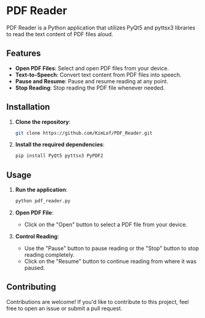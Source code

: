 # PDF Reader

PDF Reader is a Python application that utilizes PyQt5 and pyttsx3 libraries to read the text content of PDF files aloud.

## Features

- **Open PDF Files**: Select and open PDF files from your device.
- **Text-to-Speech**: Convert text content from PDF files into speech.
- **Pause and Resume**: Pause and resume reading at any point.
- **Stop Reading**: Stop reading the PDF file whenever needed.

## Installation

1. **Clone the repository**:

    ```bash
    git clone https://github.com/KimLof/PDF_Reader.git
    ```

2. **Install the required dependencies**:

    ```bash
    pip install PyQt5 pyttsx3 PyPDF2
    ```

## Usage

1. **Run the application**:

    ```bash
    python pdf_reader.py
    ```

2. **Open PDF File**:
    - Click on the "Open" button to select a PDF file from your device.

3. **Control Reading**:
    - Use the "Pause" button to pause reading or the "Stop" button to stop reading completely.
    - Click on the "Resume" button to continue reading from where it was paused.

## Contributing

Contributions are welcome! If you'd like to contribute to this project, feel free to open an issue or submit a pull request.


